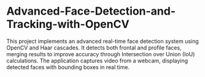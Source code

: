 # Advanced-Face-Detection-and-Tracking-with-OpenCV
This project implements an advanced real-time face detection system using OpenCV and Haar cascades. It detects both frontal and profile faces, merging results to improve accuracy through Intersection over Union (IoU) calculations. The application captures video from a webcam, displaying detected faces with bounding boxes in real time.
